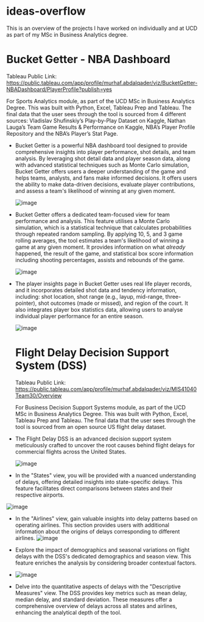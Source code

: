 # ideas-overflow
This is an overview of the projects I have worked on individually and at UCD as part of my MSc in Business Analytics degree. 

# Bucket Getter - NBA Dashboard 
Tableau Public Link: https://public.tableau.com/app/profile/murhaf.abdalqader/viz/BucketGetter-NBADashboard/PlayerProfile?publish=yes

For Sports Analytics module, as part of the UCD MSc in Business Analytics Degree. This was built with Python, Excel, Tableau Prep and Tableau. 
The final data that the user sees through the tool is sourced from 4 different sources: Vladislav Shufinskiy’s Play-by-Play Dataset on Kaggle, Nathan Lauga’s Team Game Results & Performance on Kaggle, 
NBA’s Player Profile Repository and the NBA’s Player’s Stat Page.
- Bucket Getter is a powerful NBA dashboard tool designed to provide comprehensive insights into player performance, shot details, and team analysis.
  By leveraging shot detail data and player season data, along with advanced statistical techniques such as Monte Carlo simulation,
  Bucket Getter offers users a deeper understanding of the game and helps teams, analysts, and fans make informed decisions.
  It offers users the ability to make data-driven decisions, evaluate player contributions, and assess a team's likelihood of winning at any given moment.
  
  ![image](https://github.com/murhaf-abdalqader/ideas-overflow/assets/148060625/8384cf01-0087-41ae-83af-eaa085a7238d)

- Bucket Getter offers a dedicated team-focused view for team performance and analysis. This feature utilises a Monte Carlo simulation,
  which is a statistical technique that calculates probabilities through repeated random sampling. 
  By applying 10, 5, and 3 game rolling averages, the tool estimates a team's likelihood of winning a game at any given moment.
  It provides information on what *already* happened, the result of the game, and statistical box score information including shooting percentages, assists and rebounds of the game.
  
  ![image](https://github.com/murhaf-abdalqader/ideas-overflow/assets/148060625/4cd3a6a5-4ab1-4c97-8c07-3a148e416d85)

- The player insights page in Bucket Getter uses real life player records, and it incorporates detailed shot data and tendency information,
  including: shot location, shot range (e.g., layup, mid-range, three-pointer), shot outcomes (made or missed), and region of the court.
  It also integrates player box statistics data, allowing users to analyse individual player performance for an entire season.
  
  ![image](https://github.com/murhaf-abdalqader/ideas-overflow/assets/148060625/a11833e3-e930-4c8d-9359-0f0cfb320d66)

  # Flight Delay Decision Support System (DSS) 
  Tableau Public Link: https://public.tableau.com/app/profile/murhaf.abdalqader/viz/MIS41040Team30/Overview

  For Business Decision Support Systems module, as part of the UCD MSc in Business Analytics Degree. This was built with Python, Excel, Tableau Prep and Tableau. 
The final data that the user sees through the tool is sourced from an open source US flight delay dataset.
 
- The Flight Delay DSS is an advanced decision support system meticulously crafted to uncover the root causes behind flight delays for commercial flights across the United States.

  ![image](https://github.com/murhaf-abdalqader/ideas-overflow/assets/148060625/fa5c461d-19d2-43ad-bef8-c25bb1158c7f)

- In the "States" view, you will be provided with a nuanced understanding of delays, offering detailed insights into state-specific delays. This feature facilitates direct comparisons between states and their respective airports.

![image](https://github.com/murhaf-abdalqader/ideas-overflow/assets/148060625/ca591f29-9460-4de4-acb4-f622016abd6b)

- In the "Airlines" view, gain valuable insights into delay patterns based on operating airlines. This section provides users with additional information about the origins of delays corresponding to different airlines.
![image](https://github.com/murhaf-abdalqader/ideas-overflow/assets/148060625/b1ab96cc-a519-4f44-a9d0-0a55e24133a4)

- Explore the impact of demographics and seasonal variations on flight delays with the DSS's dedicated demographics and season view. This feature enriches the analysis by considering broader contextual factors.

- ![image](https://github.com/murhaf-abdalqader/ideas-overflow/assets/148060625/b7f657a1-a150-42cb-8519-951c6ef82814)

- Delve into the quantitative aspects of delays with the "Descriptive Measures" view. The DSS provides key metrics such as mean delay, median delay, and standard deviation. These measures offer a comprehensive overview of delays across all states and airlines, enhancing the analytical depth of the tool.


  
